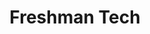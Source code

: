 ---
logohandle: freshmantech
sort: freshmantech
title: Freshman Tech
twitter: https://x.com/freshmandottech
website: https://freshman.tech/
---